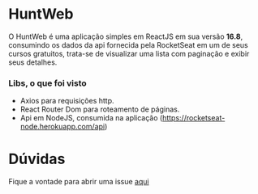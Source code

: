 # HuntWeb
  O HuntWeb é uma aplicação simples em ReactJS em sua versão **16.8**, consumindo os dados da api fornecida pela RocketSeat em um de seus cursos gratuitos, trata-se de visualizar uma lista com paginação e exibir seus detalhes.

### Libs, o que foi visto
* Axios para requisições http.
* React Router Dom para roteamento de páginas.
* Api em NodeJS, consumida na aplicação (https://rocketseat-node.herokuapp.com/api)

# Dúvidas
  Fique a vontade para abrir uma issue [aqui](https://github.com/dougs007/learningReact/issues/new)

